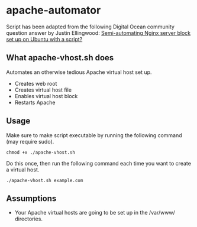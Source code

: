 apache-automator
===============

Script has been adapted from the following Digital Ocean community question answer by Justin Ellingwood: [Semi-automating Nginx server block set up on Ubuntu with a script?](https://www.digitalocean.com/community/questions/semi-automating-nginx-server-block-set-up-on-ubuntu-with-a-script)

## What apache-vhost.sh does

Automates an otherwise tedious Apache virtual host set up.

- Creates web root
- Creates virtual host file
- Enables virtual host block
- Restarts Apache

## Usage

Make sure to make script executable by running the following command (may require sudo).

`chmod +x ./apache-vhost.sh`

Do this once, then run the following command each time you want to create a virtual host.

`./apache-vhost.sh example.com`

## Assumptions

- Your Apache virtual hosts are going to be set up in the /var/www/ directories.

